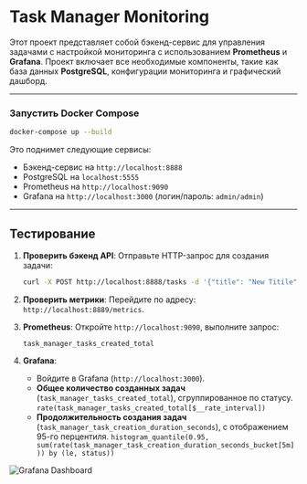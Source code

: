 # Task Manager Monitoring

Этот проект представляет собой бэкенд-сервис для управления задачами с настройкой мониторинга с использованием **Prometheus** и **Grafana**. Проект включает все необходимые компоненты, такие как база данных **PostgreSQL**, конфигурации мониторинга и графический дашборд.

---

### Запустить Docker Compose
```bash
docker-compose up --build
```
Это поднимет следующие сервисы:
- Бэкенд-сервис на `http://localhost:8888`
- PostgreSQL на `localhost:5555`
- Prometheus на `http://localhost:9090`
- Grafana на `http://localhost:3000` (логин/пароль: `admin/admin`)

---

## Тестирование

1. **Проверить бэкенд API**:
   Отправьте HTTP-запрос для создания задачи:
   ```bash
   curl -X POST http://localhost:8888/tasks -d '{"title": "New Titile", "describtion":"New Desc"}' -H "Content-Type: application/json"
   ```

2. **Проверить метрики**:
   Перейдите по адресу: `http://localhost:8889/metrics`.

3. **Prometheus**:
   Откройте `http://localhost:9090`, выполните запрос:
   ```promQL
   task_manager_tasks_created_total
   ```

4. **Grafana**:
   - Войдите в Grafana (`http://localhost:3000`).
   - **Общее количество созданных задач** (`task_manager_tasks_created_total`), сгруппированное по статусу. `rate(task_manager_tasks_created_total[$__rate_interval])`
   - **Продолжительность создания задач** (`task_manager_task_creation_duration_seconds`), с отображением 95-го перцентиля. `histogram_quantile(0.95, sum(rate(task_manager_task_creation_duration_seconds_bucket[5m])) by (le, status))
`

![Grafana Dashboard](https://github.com/user-attachments/assets/3b3e3a1d-c4bc-49fb-9cff-a0b486da89b9)
